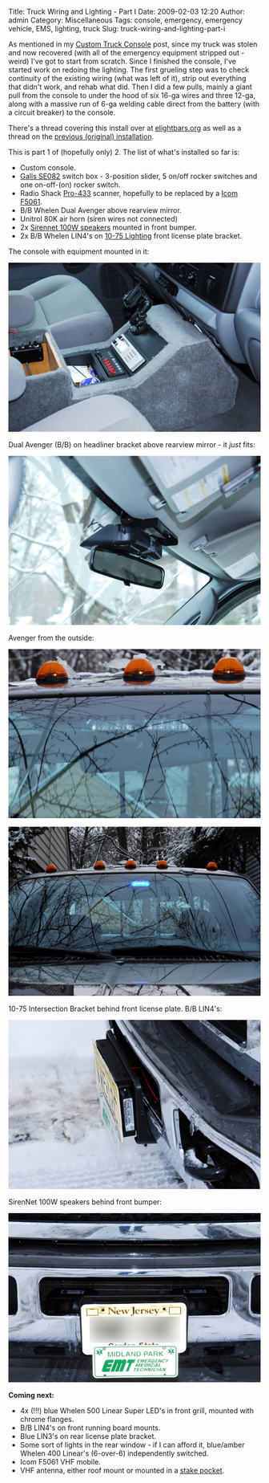 Title: Truck Wiring and Lighting - Part I
Date: 2009-02-03 12:20
Author: admin
Category: Miscellaneous
Tags: console, emergency, emergency vehicle, EMS, lighting, truck
Slug: truck-wiring-and-lighting-part-i

As mentioned in my [Custom Truck
Console](/2009/02/custom-truck-console/)
post, since my truck was stolen and now recovered (with all of the
emergency equipment stripped out - weird) I've got to start from
scratch. Since I finished the console, I've started work on redoing the
lighting. The first grueling step was to check continuity of the
existing wiring (what was left of it), strip out everything that didn't
work, and rehab what did. Then I did a few pulls, mainly a giant pull
from the console to under the hood of six 16-ga wires and three 12-ga,
along with a massive run of 6-ga welding cable direct from the battery
(with a circuit breaker) to the console.

There's a thread covering this install over at
[elightbars.org](http://www.elightbars.org/bb/post59822.html) as well as
a thread on the [previous (original)
installation](http://www.elightbars.org/bb/post24858.html).

This is part 1 of (hopefully only) 2. The list of what's installed so
far is:

-   Custom console.
-   [Galls
    SE082](http://www.galls.com/style.html?assort=general_catalog&style=SE082)
    switch box - 3-position slider, 5 on/off rocker switches and one
    on-off-(on) rocker switch.
-   Radio Shack
    [Pro-433](http://wiki.radioreference.com/index.php/Pro-433) scanner,
    hopefully to be replaced by a [Icom
    F5061](http://www.icomamerica.com/en/products/landmobile/mobiles/f5061_series/default.aspx).
-   B/B Whelen Dual Avenger above rearview mirror.
-   Unitrol 80K air horn (siren wires not connected)
-   2x [Sirennet 100W speakers](http://www.sirennet.com/sn1c.html)
    mounted in front bumper.
-   2x B/B Whelen LIN4's on [10-75
    Lighting](http://www.1075lighting.com) front license plate bracket.

The console with equipment mounted in it:

![console](/GFX/TruckConsole/DSC_0057_small.JPG)

Dual Avenger (B/B) on headliner bracket above rearview mirror - it *just* fits:
  
![dual avenger on headliner bracket](/GFX/TruckConsole/DSC_0065_small.JPG)

Avenger from the outside:
  
![avenger from the outside](/GFX/TruckConsole/DSC_0073_small.JPG)
  
![avenger from the outside, lit](/GFX/TruckConsole/DSC_0075_small.JPG)

10-75 Intersection Bracket behind front license plate. B/B LIN4's:
  
![10-75 intersection bracket](/GFX/TruckConsole/DSC_0066_small.JPG)

SirenNet 100W speakers behind front bumper:
  
![speakers in front bumper](/GFX/TruckConsole/DSC_0068_small.JPG)

**Coming next:**

-   4x (!!!) blue Whelen 500 Linear Super LED's in front grill, mounted
    with chrome flanges.
-   B/B LIN4's on front running board mounts.
-   Blue LIN3's on rear license plate bracket.
-   Some sort of lights in the rear window - if I can afford it,
    blue/amber Whelen 400 Linear's (6-over-6) independently switched.
-   Icom F5061 VHF mobile.
-   VHF antenna, either roof mount or mounted in a [stake
    pocket](http://www.geotool.com/antmount.htm).


